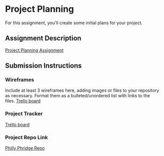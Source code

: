 # Project Planning
For this assignment, you'll create some initial plans for your project.

## Assignment Description
[Project Planning Assignment](https://education.launchcode.org/liftoff/modules/assignments/project-planning)

## Submission Instructions

### Wireframes

Include at least 3 wireframes here, adding images or files to your repository as necessary. Format them as a bulleted/unordered list with links to the files.
[Trello board](https://trello.com/b/CePiHn2t/scrum-board)

### Project Tracker

[Trello board](https://trello.com/b/CePiHn2t/scrum-board)

### Project Repo Link

[Philly Phridge Repo](https://github.com/Jokedo/Philly-PHridges)

